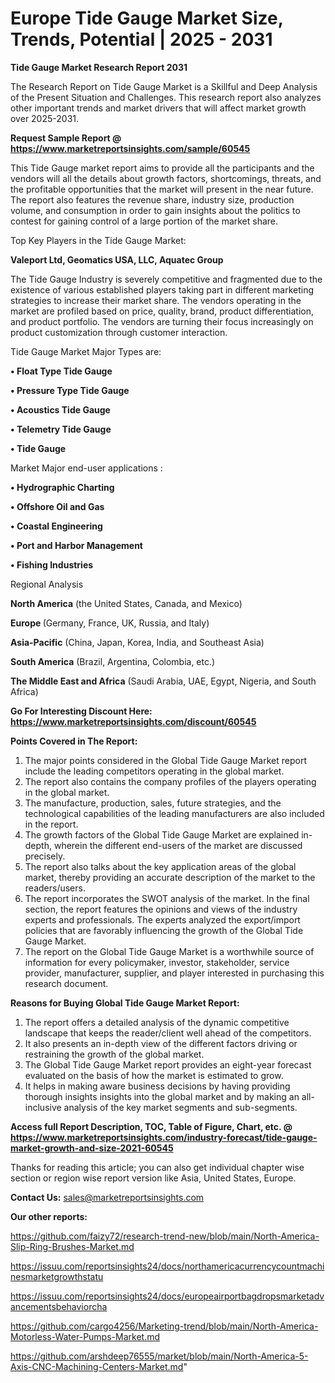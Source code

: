 # Europe Tide Gauge Market Size, Trends, Potential | 2025 - 2031

<strong>Tide Gauge Market Research Report 2031</strong>

The Research Report on Tide Gauge Market is a Skillful and Deep Analysis of the Present Situation and Challenges. This research report also analyzes other important trends and market drivers that will affect market growth over 2025-2031.

<strong>Request Sample Report @ <a href=https://www.marketreportsinsights.com/sample/60545>https://www.marketreportsinsights.com/sample/60545</a></strong>

This Tide Gauge market report aims to provide all the participants and the vendors will all the details about growth factors, shortcomings, threats, and the profitable opportunities that the market will present in the near future. The report also features the revenue share, industry size, production volume, and consumption in order to gain insights about the politics to contest for gaining control of a large portion of the market share.

Top Key Players in the Tide Gauge Market:

<strong>Valeport Ltd, Geomatics USA, LLC, Aquatec Group</strong>

The Tide Gauge Industry is severely competitive and fragmented due to the existence of various established players taking part in different marketing strategies to increase their market share. The vendors operating in the market are profiled based on price, quality, brand, product differentiation, and product portfolio. The vendors are turning their focus increasingly on product customization through customer interaction.

Tide Gauge Market Major Types are:

<strong>• Float Type Tide Gauge

• Pressure Type Tide Gauge

• Acoustics Tide Gauge

• Telemetry Tide Gauge

• Tide Gauge</strong>

Market Major end-user applications :

<strong>• Hydrographic Charting

• Offshore Oil and Gas

• Coastal Engineering

• Port and Harbor Management

• Fishing Industries</strong>

Regional Analysis

</u><strong><b>North America</b></strong> (the United States, Canada, and Mexico)

<strong><b>Europe </b></strong>(Germany, France, UK, Russia, and Italy)

<strong><b>Asia-Pacific</b></strong> (China, Japan, Korea, India, and Southeast Asia)

<strong><b>South America</b></strong> (Brazil, Argentina, Colombia, etc.)

<strong><b>The Middle East and Africa</b></strong> (Saudi Arabia, UAE, Egypt, Nigeria, and South Africa)

<strong>Go For Interesting Discount Here: <a href=https://www.marketreportsinsights.com/discount/60545>https://www.marketreportsinsights.com/discount/60545</a></strong>

<strong>Points Covered in The Report:</strong>
<ol>
  <li>The major points considered in the Global Tide Gauge Market report include the leading competitors operating in the global market.</li>
  <li>The report also contains the company profiles of the players operating in the global market.</li>
  <li>The manufacture, production, sales, future strategies, and the technological capabilities of the leading manufacturers are also included in the report.</li>
  <li>The growth factors of the Global Tide Gauge Market are explained in-depth, wherein the different end-users of the market are discussed precisely.</li>
  <li>The report also talks about the key application areas of the global market, thereby providing an accurate description of the market to the readers/users.</li>
  <li>The report incorporates the SWOT analysis of the market. In the final section, the report features the opinions and views of the industry experts and professionals. The experts analyzed the export/import policies that are favorably influencing the growth of the Global Tide Gauge Market.</li>
  <li>The report on the Global Tide Gauge Market is a worthwhile source of information for every policymaker, investor, stakeholder, service provider, manufacturer, supplier, and player interested in purchasing this research document.</li>
</ol>
<strong>Reasons for Buying Global Tide Gauge Market Report:</strong>

<ol>
  <li>The report offers a detailed analysis of the dynamic competitive landscape that keeps the reader/client well ahead of the competitors.</li>
  <li>It also presents an in-depth view of the different factors driving or restraining the growth of the global market.</li>
  <li>The Global Tide Gauge Market report provides an eight-year forecast evaluated on the basis of how the market is estimated to grow.</li>
  <li>It helps in making aware business decisions by having providing thorough insights insights into the global market and by making an all-inclusive analysis of the key market segments and sub-segments.</li>
</ol>
<strong>Access full Report Description, TOC, Table of Figure, Chart, etc. @ <a href=https://www.marketreportsinsights.com/industry-forecast/tide-gauge-market-growth-and-size-2021-60545>https://www.marketreportsinsights.com/industry-forecast/tide-gauge-market-growth-and-size-2021-60545</a></strong>


Thanks for reading this article; you can also get individual chapter wise section or region wise report version like Asia, United States, Europe.

<strong>Contact Us:</strong>
sales@marketreportsinsights.com

<strong>Our other reports:</strong>

<a href=https://github.com/faizy72/research-trend-new/blob/main/North-America-Slip-Ring-Brushes-Market.md>https://github.com/faizy72/research-trend-new/blob/main/North-America-Slip-Ring-Brushes-Market.md</a>

<a href=https://issuu.com/reportsinsights24/docs/northamericacurrencycountmachinesmarketgrowthstatu>https://issuu.com/reportsinsights24/docs/northamericacurrencycountmachinesmarketgrowthstatu</a>

<a href=https://issuu.com/reportsinsights24/docs/europeairportbagdropsmarketadvancementsbehaviorcha>https://issuu.com/reportsinsights24/docs/europeairportbagdropsmarketadvancementsbehaviorcha</a>

<a href=https://github.com/cargo4256/Marketing-trend/blob/main/North-America-Motorless-Water-Pumps-Market.md>https://github.com/cargo4256/Marketing-trend/blob/main/North-America-Motorless-Water-Pumps-Market.md</a>

<a href=https://github.com/arshdeep76555/market/blob/main/North-America-5-Axis-CNC-Machining-Centers-Market.md>https://github.com/arshdeep76555/market/blob/main/North-America-5-Axis-CNC-Machining-Centers-Market.md</a>"
